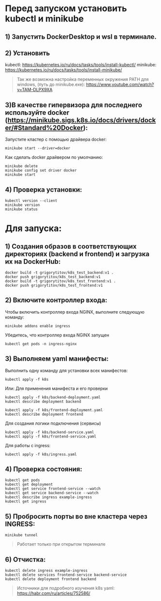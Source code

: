 # Перед запуском установить kubectl и minikube

## 1) Запустить DockerDesktop и wsl в терминале.
## 2) Установить
kubectl: https://kubernetes.io/ru/docs/tasks/tools/install-kubectl/
minikube: https://kubernetes.io/ru/docs/tasks/tools/install-minikube/
> Так же возможна настройка переменных окружения PATH для windows, (путь до minikube.exe): https://www.youtube.com/watch?v=TAM-DLPX9XA

## 3)В качестве гипервизора для последнего используйте docker (https://minikube.sigs.k8s.io/docs/drivers/docker/#Standard%20Docker): 
Запустите кластер с помощью драйвера docker:
```
minikube start --driver=docker
```
Как сделать docker драйвером по умолчанию:
```
minikube delete
minikube config set driver docker
minikube start
```
## 4) Проверка установки:
```
kubectl version --client
minikube version
minikube status
```

# Для запуска:
## 1) Создания образов в соответствующих директориях (backend и frontend) и загрузка их на DockerHub:
```
docker build -t grigorytitov/k8s_test_backend:v1 .
docker push grigorytitov/k8s_test_backend:v1 
docker build -t grigorytitov/k8s_test_frontend:v1 .
docker push grigorytitov/k8s_test_frontend:v1 
```

## 2) Включите контроллер входа:
Чтобы включить контроллер входа NGINX, выполните следующую команду:
```
minikube addons enable ingress
```
Убедитесь, что контроллер входа NGINX запущен
```
kubectl get pods -n ingress-nginx
```

## 3) Выполняем yaml манифесты:
Выполнить одну команду для установки всех манифестов:
```
kubectl apply -f k8s
```
Или:
Для применения манифеста и его проверки 
```
kubectl apply -f k8s/backend-deployment.yaml
kubectl describe deployment backend

kubectl apply -f k8s/frontend-deployment.yaml
kubectl describe deployment frontend
```
Для создания логики подключения (сервисы)
```
kubectl apply -f k8s/backend-service.yaml
kubectl apply -f k8s/frontend-service.yaml   
```
Для работы с ingress:
```
kubectl apply -f k8s/ingress.yaml
```

## 4) Проверка состояния:
```
kubectl get pods
kubectl get deployment
kubectl get service frontend-service --watch
kubectl get service backend-service --watch
kubectl describe ingress example-ingress
kubectl get ingress
```

## 5) Пробросить порты во вне кластера через INGRESS:
```
minikube tunnel
```
>Работает только при открытом терминале


## 6) Отчистка:

```
kubectl delete ingress example-ingress
kubectl delete services frontend-service backend-service
kubectl delete deployment frontend backend
```

> Источники для подробного изучения k8s yaml: https://habr.com/ru/articles/752586/
